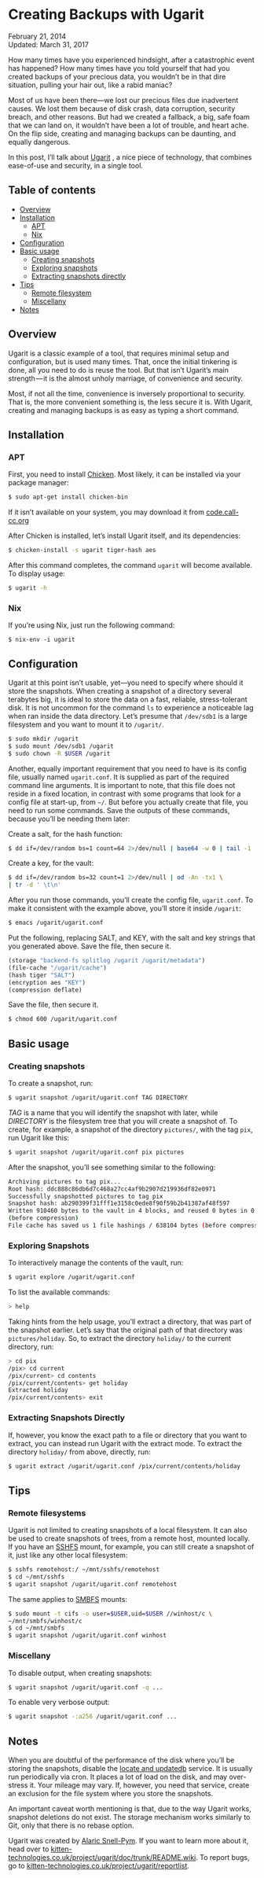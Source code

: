 Creating Backups with Ugarit
============================

<div class="center">February 21, 2014</div>
<div class="center">Updated: March 31, 2017</div>

How many times have you experienced hindsight, after a catastrophic event has happened? How many
times have you told yourself that had you created backups of your precious data, you wouldn’t be in
that dire situation, pulling your hair out, like a rabid maniac?

Most of us have been there—we lost our precious files due inadvertent causes. We lost them because
of disk crash, data corruption, security breach, and other reasons. But had we created a fallback, a
big, safe foam that we can land on, it wouldn’t have been a lot of trouble, and heart ache. On the
flip side, creating and managing backups can be daunting, and equally dangerous.

In this post, I’ll talk about
[Ugarit](https://www.kitten-technologies.co.uk/project/ugarit/doc/trunk/README.wiki)
, a nice piece of technology, that combines ease-of-use and security, in a single tool.


Table of contents
-----------------

- [Overview](#overview)
- [Installation](#installation)
  + [APT](#apt)
  + [Nix](#nix)
- [Configuration](#configuration)
- [Basic usage](#basic)
  + [Creating snapshots](#create)
  + [Exploring snapshots](#explore)
  + [Extracting snapshots directly](#extract)
- [Tips](#tips)
  + [Remote filesystem](#remote)
  + [Miscellany](#miscellany)
- [Notes](#notes)


Overview <a name="overview"></a>
--------------------------------

Ugarit is a classic example of a tool, that requires minimal setup and configuration, but is used
many times. That, once the initial tinkering is done, all you need to do is reuse the tool. But that
isn’t Ugarit’s main strength — it is the almost unholy marriage, of convenience and security.

Most, if not all the time, convenience is inversely proportional to security. That is, the more
convenient something is, the less secure it is. With Ugarit, creating and managing backups is as
easy as typing a short command.


Installation <a name="installation"></a>
----------------------------------------

### APT <a name="apt"></a>

First, you need to install [Chicken](https://www.call-cc.org/). Most likely, it can be installed via
your package manager:

```bash
$ sudo apt-get install chicken-bin
```

If it isn’t available on your system, you may download it
from [code.call-cc.org](https://code.call-cc.org/)

After Chicken is installed, let’s install Ugarit itself, and its dependencies:

```bash
$ chicken-install -s ugarit tiger-hash aes
```

After this command completes, the command `ugarit` will become available. To display usage:

```bash
$ ugarit -h
```


### Nix <a name="nix"></a>

If you’re using Nix, just run the following command:

```
$ nix-env -i ugarit
```


Configuration <a name="configuration"></a>
------------------------------------------

Ugarit at this point isn’t usable, yet—you need to specify where should it store the
snapshots. When creating a snapshot of a directory several terabytes big, it is ideal to store the
data on a fast, reliable, stress-tolerant disk. It is not uncommon for the command `ls` to
experience a noticeable lag when ran inside the data directory. Let’s presume that `/dev/sdb1` is a
large filesystem and you want to mount it to `/ugarit/`.

```bash
$ sudo mkdir /ugarit
$ sudo mount /dev/sdb1 /ugarit
$ sudo chown -R $USER /ugarit
```

Another, equally important requirement that you need to have is its config file, usually named
`ugarit.conf`. It is supplied as part of the required command line arguments. It is important to
note, that this file does not reside in a fixed location, in contrast with some programs that look
for a config file at start-up, from `~/`. But before you actually create that file, you need to run
some commands. Save the outputs of these commands, because you’ll be needing them later:

Create a salt, for the hash function:

```bash
$ dd if=/dev/random bs=1 count=64 2>/dev/null | base64 -w 0 | tail -1
```

Create a key, for the vault:

```bash
$ dd if=/dev/random bs=32 count=1 2>/dev/null | od -An -tx1 \
| tr -d ' \t\n'
```

After you run those commands, you’ll create the config file, `ugarit.conf`. To make it consistent
with the example above, you’ll store it inside `/ugarit`:

```bash
$ emacs /ugarit/ugarit.conf
```

Put the following, replacing SALT, and KEY, with the salt and key strings that you generated
above. Save the file, then secure it.

```scheme
(storage "backend-fs splitlog /ugarit /ugarit/metadata")
(file-cache "/ugarit/cache")
(hash tiger "SALT")
(encryption aes "KEY")
(compression deflate)
```

Save the file, then secure it.

```bash
$ chmod 600 /ugarit/ugarit.conf
```


Basic usage <a name="basic"></a>
--------------------------------

### Creating snapshots <a name="create"></a>

To create a snapshot, run:

```bash
$ ugarit snapshot /ugarit/ugarit.conf TAG DIRECTORY
```

_TAG_ is a name that you will identify the snapshot with later, while _DIRECTORY_ is the filesystem
tree that you will create a snapshot of. To create, for example, a snapshot of the directory
`pictures/`, with the tag `pix`, run Ugarit like this:

```bash
$ ugarit snapshot /ugarit/ugarit.conf pix pictures
```

After the snapshot, you’ll see something similar to the following:

```bash
Archiving pictures to tag pix...
Root hash: ddc888c86db6d7c468a27cc4af9b2907d219936df82e0971
Successfully snapshotted pictures to tag pix
Snapshot hash: ab290399f31fff1e3158c0ede8f90f59b2b41387af48f597
Written 910460 bytes to the vault in 4 blocks, and reused 0 bytes in 0 blocks
(before compression)
File cache has saved us 1 file hashings / 638104 bytes (before compression)
```


### Exploring Snapshots <a name="explore"></a>

To interactively manage the contents of the vault, run:

```bash
$ ugarit explore /ugarit/ugarit.conf
```

To list the available commands:

```bash
> help
```

Taking hints from the help usage, you’ll extract a directory, that was part of the snapshot
earlier. Let’s say that the original path of that directory was `pictures/holiday`. So, to extract
the directory `holiday/` to the current directory, run:

```bash
> cd pix
/pix> cd current
/pix/current> cd contents
/pix/current/contents> get holiday
Extracted holiday
/pix/current/contents> exit
```


### Extracting Snapshots Directly <a name="extract"></a>

If, however, you know the exact path to a file or directory that you
want to extract, you can instead run Ugarit with the extract mode. To
extract the directory `holiday/` from above, directly, run:

```bash
$ ugarit extract /ugarit/ugarit.conf /pix/current/contents/holiday
```


Tips <a name="tips"></a>
------------------------

### Remote filesystems <a name="remote"></a>

Ugarit is not limited to creating snapshots of a local filesystem. It can also be used to create
snapshots of trees, from a remote host, mounted locally. If you have
an [SSHFS](https://fuse.sourceforge.net/sshfs.html) mount, for example, you can still create a
snapshot of it, just like any other local filesystem:

```bash
$ sshfs remotehost:/ ~/mnt/sshfs/remotehost
$ cd ~/mnt/sshfs
$ ugarit snapshot /ugarit/ugarit.conf remotehost
```

The same applies to [SMBFS](https://www.samba.org/samba/smbfs/) mounts:

```bash
$ sudo mount -t cifs -o user=$USER,uid=$USER //winhost/c \
~/mnt/smbfs/winhost/c
$ cd ~/mnt/smbfs
$ ugarit snapshot /ugarit/ugarit.conf winhost
```


### Miscellany <a name="miscellany"></a>

To disable output, when creating snapshots:

```bash
$ ugarit snapshot /ugarit/ugarit.conf -q ...
```

To enable very verbose output:

```bash
$ ugarit snapshot -:a256 /ugarit/ugarit.conf ...
```


Notes <a name="notes"></a>
--------------------------

When you are doubtful of the performance of the disk where you’ll be storing the snapshots, disable
the [locate and updatedb](http://linux.about.com/od/commands/fl/updatedb-Linux-Command-Unix-Command.htm) service. It is
usually run periodically via cron. It places a lot of load on the disk, and may over-stress it. Your
mileage may vary. If, however, you need that service, create an exclusion for the file system where
you store the snapshots.

An important caveat worth mentioning is that, due to the way Ugarit works, snapshot deletions do not
exist. The storage mechanism works similarly to Git, only that there is no rebase option.

Ugarit was created by [Alaric Snell-Pym](http://www.snell-pym.org.uk/alaric/). If you want to learn
more about it, head over
to
[kitten-technologies.co.uk/project/ugarit/doc/trunk/README.wiki](https://www.kitten-technologies.co.uk/project/ugarit/doc/trunk/README.wiki). To
report bugs, go
to
[kitten-technologies.co.uk/project/ugarit/reportlist](https://www.kitten-technologies.co.uk/project/ugarit/reportlist).
